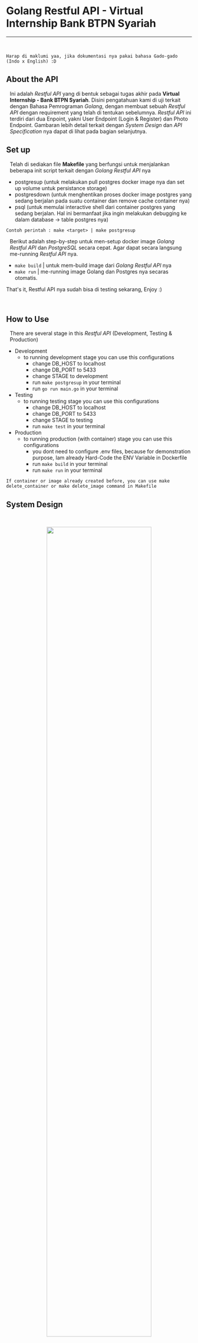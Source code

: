 # Golang Restful API - **Virtual Internship Bank BTPN Syariah** 

<hr />
<br />

```
Harap di maklumi yaa, jika dokumentasi nya pakai bahasa Gado-gado (Indo x English) :D
```

## About the API
<p style="margin-left: 10px">
    Ini adalah <i>Restful API</i> yang di bentuk sebagai tugas akhir pada <b>Virtual Internship - Bank BTPN Syariah</b>. Disini  pengatahuan kami di uji terkait dengan Bahasa Pemrograman <i>Golang</i>, dengan membuat sebuah  <i>Restful API</i> dengan requirement yang telah di tentukan sebelumnya.  <i>Restful API</i> ini terdiri dari dua Enpoint, yakni User Endpoint (Login & Register) dan Photo Endpoint. Gambaran lebih detail terkait dengan <i>System Design</i> dan <i>API Specification</i> nya dapat di lihat pada bagian selanjutnya.
</p>

## Set up
<p style="margin-left: 10px">
    Telah di sediakan file  <b>Makefile</b> yang berfungsi untuk menjalankan beberapa init script terkait dengan <i>Golang Restful API</i> nya
</p>

- postgresup (untuk melakukan pull postgres docker image nya dan set up volume untuk persistance storage)
- postgresdown (untuk menghentikan proses docker image postgres yang sedang berjalan pada suatu container dan remove cache container nya)
- psql (untuk memulai interactive shell dari container postgres yang sedang berjalan. Hal ini bermanfaat jika ingin melakukan debugging ke dalam database -> table postgres nya)

`Contoh perintah : make <target> | make postgresup`

<p style="margin-left: 10px">
    Berikut adalah step-by-step untuk men-setup docker image <i>Golang Restful API</i> dan <i>PostgreSQL</i> secara cepat. Agar dapat secara langsung me-running <i>Restful API</i> nya.
</p>

- `make build` | untuk mem-build image dari <i>Golang Restful API </i> nya
- `make run` | me-running image Golang dan Postgres nya secaras otomatis.

That's it, Restful API nya sudah bisa di testing sekarang, Enjoy :)

<br />

## How to Use 
<p style="margin-left:10px">
    There are several stage in this <i>Restful API</i> (Development, Testing & Production)
</p>

- Development 
    - to running development stage you can use this configurations
        - change DB_HOST to localhost
        - change DB_PORT to 5433
        - change STAGE to development
        - run `make postgresup` in your terminal
        - run `go run main.go` in your terminal
- Testing
    - to running testing stage you can use this configurations
        - change DB_HOST to localhost
        - change DB_PORT to 5433
        - change STAGE to testing
        - run `make test` in your terminal
- Production
    - to running production (with container) stage you can use this configurations
        - you dont need to configure .env files, because for demonstration purpose, Iam already Hard-Code the ENV Variable in Dockerfile
        - run `make build` in your terminal
        - run `make run` in your terminal

`If container or image already created before, you can use make delete_container or make delete_image command in Makefile`


## System Design
<br />
<p align="center">
    <img 
        src="./assets/system-design-api.png" width="75%">
</p>

<p style="margin-left:10px">
    User akan di berikan dua <i>Endpoint</i>, yakni <i>User Endpoint</i> dan <i>Photo Endpoint</i>. Dapat di lihat <i>Flow Process</i> dari <i>Restful API</i> yang telah di buat. User akan mengirimkan Request kepada <i>Restful API</i> terkait, lalu akan di teruskan kepada <i>Endpoint</i> yang telah di tuju sebelumnya. Jika <i>Endpoint</i> User, maka akan di suguhkan oleh dua route, yakni Login dan Register. Jika Endpoint Photo, maka akan di suguhkan sebuah <i>CRUD Method</i>. Namun untuk mengubah dan menghapus photo di butuhkan <i>Permission</i> khusus, yakni hanya User yang membuat / mengupload photo tersebut. <i>Middleware</i> akan mem-filter siapa saja User yang dapat melakukan perubahan dan penghapusan terkait dengan photo terkait. 
</p>

<br />

## API Spec

### Authentication
<p style="margin-left:10px">
    Semua <i>API Endpoint</i> harus menggunakan <i>Authentication</i> ini.
</p>

Request :
- Header : 
    - Authorization : JWT Token


### User Register :

Request :
- Method : POST
- Endpoint : `/api/v1/register`
- Header :
    - Content-Type : application/json
    - Accept : application/json
- Body :
    ```json
        {
            "id" : "primary key, required",
            "username" : "required",
            "email" : "unique, required",
            "password" : "required, min-length: 6",
            "photo" : "Many-to-One, CASCADE | optional",
        }
    ```

Response :

```json
    {
        "code" : "number",
        "status" : "string",
        "data" : {
            "id" : "string",
            "email" : "string",
            "username" : "string",
            "created_at" : "timestamp"
        }
    }
```

### User Login

Request :

- Method : POST
- Endpoint : `/api/v1/login`
- Header : 
    - Accept: application/json
- Body:
    ```json
        {
            "email" : "string",
            "password" : "string"
        }
    ```

Response :

```json
    {
        "code" : "number",
        "status" : "string",
        "data" : {
            "token" : "string"
        }
    }
```

### Photo 
- Method : GET 
- Endpoint : `/api/v1/photo`
- Header : 
    - Accept : application/json
    - 
Response :

```json
    {
        "code" : "number",
        "status" : "string",
        "data" : {
            "id" : "uint",
            "title" : "string",
            "photo_url" : "string",
            "caption" : "string",
            "user_id" : "uint",
            "user" : "Many-to-One"
        }
    }
```

- Method : POST 
- Endpoint : `/api/v1/photo`
- Header : 
    - Accept : application/json
    - Authorization : JWT-Token

Request :
```json
    {
        "title" : "string",
        "photo_url" : "string",
        "caption" : "string | optional",
        "user_id" : "uint",
    }
```

Response :

```json
    {
        "code" : "number",
        "status" : "string",
        "data" : {
            "id" : "uint",
            "title" : "string",
            "photo_url" : "string",
            "user_id" : "uint",
            "user" : "Many-to-One",
            "created_at" : "timestamp",
        }
    }
```

- Method : PUT 
- Endpoint : `/api/v1/photo`
- Header : 
    - Accept : application/json

Request :
```json
    {
        "user_id" : "uint",
    }
```

Response :

```json
    {
        "code" : "number",
        "status" : "string",
        "data" : {
            "id" : "uint",
            "title" : "string",
            "photo_url" : "string",
            "user_id" : "uint",
            "user" : "Many-to-One",
            "updated_at" : "timestamp",
        }
    }
```

- Method : DELETE 
- Endpoint : `/api/v1/photo`
- Header : 
    - Accept : application/json

Request :
```json
    {
        "user_id" : "uint",
    }
```

Response :

```json
    {
        "code" : "number",
        "status" : "string",
        "data" : {
            "message" : "string"
        }
    }
```

## API Test

<p style="margin-left:10px">
    Terkait dengan <i>Restful API</i> nya sendiri dapat di running atau testing dengan menggunakan file <b>test.http</b>. Dengan memanfaatkan RestClient Extension yang terdapat pada <b>VSCode</b> atau <b>IntelliJ IDEA</b>
</p>
